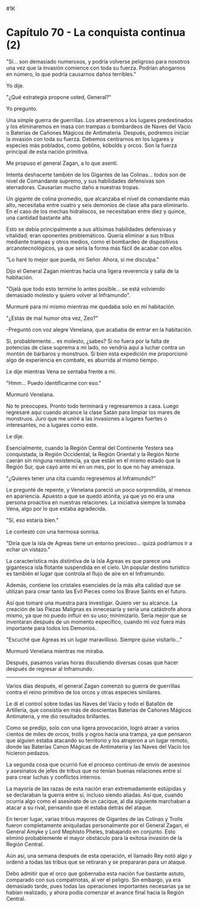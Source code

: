 
#1K 

# Capítulo 70 - La conquista continua (2)


"Sí... son demasiado numerosos, y podría volverse peligroso para nosotros una vez que la invasión comience con toda su fuerza. Podrían ahogarnos en número, lo que podría causarnos daños terribles."

Yo dije.

"¿Qué estrategia propone usted, General?"

Yo pregunto.

Una simple guerra de guerrillas. Los atraeremos a los lugares predestinados y los eliminaremos en masa con trampas o bombardeos de Naves del Vacío o Baterías de Cañones Mágicos de Antimateria. Después, podremos iniciar la invasión con toda su fuerza. Debemos centrarnos en los lugares y especies más poblados, como goblins, kóbolds y orcos. Son la fuerza principal de esta nación primitiva.

Me propuso el general Zagan, a lo que asentí.

Intenta deshacerte también de los Gigantes de las Colinas... todos son de nivel de Comandante supremo, y sus habilidades defensivas son aterradoras. Causarían mucho daño a nuestras tropas.

Un gigante de colina promedio, que alcanzaba el nivel de comandante más alto, necesitaba entre cuatro y seis demonios de clase alta para eliminarlo. En el caso de los mechas hidraliscos, se necesitaban entre diez y quince, una cantidad bastante alta.

Esto se debía principalmente a sus altísimas habilidades defensivas y vitalidad; eran oponentes problemáticos. Quería eliminar a sus tribus mediante trampas y otros medios, como el bombardeo de dispositivos arcanotecnológicos, ya que sería la forma más fácil de acabar con ellos.

"Lo haré lo mejor que pueda, mi Señor. Ahora, si me disculpa."

Dijo el General Zagan mientras hacía una ligera reverencia y salía de la habitación.

"Ojalá que todo esto termine lo antes posible... se está volviendo demasiado molesto y quiero volver al Inframundo".

Murmuré para mí mismo mientras me quedaba solo en mi habitación.

"¿Estás de mal humor otra vez, Zeo?"

-Preguntó con voz alegre Venelana, que acababa de entrar en la habitación.

Sí, probablemente... es molesto, ¿sabes? Si no fuera por la falta de potencias de clase suprema a mi lado, no vendría aquí a luchar contra un montón de bárbaros y monstruos. Si bien esta expedición me proporcionó algo de experiencia en combate, es aburrida al mismo tiempo.

Le dije mientras Vena se sentaba frente a mí.

"Hmm... Puedo identificarme con eso."

Murmuró Venelana.

No te preocupes. Pronto todo terminará y regresaremos a casa. Luego regresaré aquí cuando alcance la clase Satán para limpiar los mares de monstruos. Juro que me uniré a las invasiones a lugares fuertes o interesantes, no a lugares como este.

Le dije.

Esencialmente, cuando la Región Central del Continente Yestera sea conquistada, la Región Occidental, la Región Oriental y la Región Norte caerán sin ninguna resistencia, ya que están en el mismo estado que la Región Sur, que cayó ante mí en un mes, por lo que no hay amenaza.

"¿Quieres tener una cita cuando regresemos al Inframundo?"

Le pregunté de repente, y Venelana pareció un poco sorprendida, al menos en apariencia. Apuesto a que se quedó atónita, ya que yo no era una persona proactiva en nuestras relaciones. La iniciativa siempre la tomaba Vena, algo por lo que estaba agradecida.

"Sí, eso estaría bien."

Le contestó con una hermosa sonrisa.

"Diría que la isla de Agreas tiene un entorno precioso... quizá podríamos ir a echar un vistazo."

La característica más distintiva de la Isla Agreas es que parece una gigantesca isla flotante suspendida en el cielo. Un popular destino turístico es también el lugar que controla el flujo de aire en el Inframundo.

Además, contiene los cristales esenciales de la más alta calidad que se utilizan para crear tanto las Evil Pieces como los Brave Saints en el futuro.

Así que tomaré una muestra para investigar. Quiero ver su alcance. La creación de las Piezas Malignas es innecesaria y sería una catástrofe ahora mismo, ya que no puedo influir en su uso; minimizarlo. Sería mejor que se inventaran después de un momento específico, cuando mi voz fuera más importante para todos los Demonios.

"Escuché que Agreas es un lugar maravilloso. Siempre quise visitarlo..."

Murmuró Venelana mientras me miraba.

Después, pasamos varias horas discutiendo diversas cosas que hacer después de regresar al Inframundo.

***

Varios días después, el general Zagan comenzó su guerra de guerrillas contra el reino primitivo de los orcos y otras especies similares.

Le di el control sobre todas las Naves del Vacío y todo el Batallón de Artillería, que consistía en más de doscientas Baterías de Cañones Mágicos Antimateria, y me dio resultados brillantes.

Como se predijo, solo con una ligera provocación, logró atraer a varios cientos de miles de orcos, trolls y ogros hacia una trampa, ya que pensaron que alguien estaba atacando su territorio y los atrajeron a un lugar remoto, donde las Baterías Canon Mágicas de Antimateria y las Naves del Vacío los hicieron pedazos.

La segunda cosa que ocurrió fue el proceso continuo de envío de asesinos y asesinatos de jefes de tribus que no tenían buenas relaciones entre sí para crear luchas y conflictos internos.

La mayoría de las razas de esta nación eran extremadamente estúpidas y se declaraban la guerra entre sí, incluso siendo aliadas. Así que, cuando ocurría algo como el asesinato de un cacique, al día siguiente marchaban a atacar a su rival, pensando que él estaba detrás del ataque.

En tercer lugar, varias tribus mayores de Gigantes de las Colinas y Trolls fueron completamente aniquiladas personalmente por el General Zagan, el General Amyke y Lord Mephisto Pheles, trabajando en conjunto. Esto eliminó probablemente el mayor obstáculo para la exitosa invasión de la Región Central.

Aún así, una semana después de esta operación, el llamado Rey notó algo y ordenó a todas las tribus que se retiraran y se prepararan para un ataque.

Debo admitir que el orco que gobernaba esta nación fue bastante astuto, comparado con sus compatriotas, al ver el peligro. Sin embargo, ya era demasiado tarde, pues todas las operaciones importantes necesarias ya se habían realizado, y ahora podía comenzar el avance final hacia la Región Central.